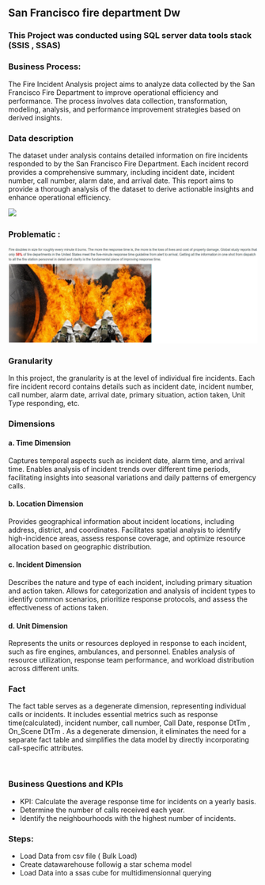 <h2>San Francisco fire department Dw</h2>
<h3>This Project was conducted using SQL server data tools stack (SSIS , SSAS)</h3>

<h3>Business Process:</h3>
<p>The Fire Incident Analysis project aims to analyze data collected by the San Francisco Fire Department to improve operational efficiency and performance. The process involves data collection, transformation, modeling, analysis, and performance improvement strategies based on derived insights.</p>


<h3>Data description</h3>
<p>The dataset under analysis contains detailed information on fire incidents responded to by the San Francisco Fire Department. Each incident record provides a comprehensive summary, including incident date, incident number, call number, alarm date, and arrival date. This report aims to provide a thorough analysis of the dataset to derive actionable insights and enhance operational efficiency.</p>
<img src='https://github.com/KkazeKa/SanFrancisco-Fire-Department-DW/assets/87916759/61d0b9e2-9a17-48b9-b00e-b1728794f394'>





<h3>Problematic :</h3>
<img src='https://github.com/KkazeKa/SanFrancisco-Fire-Department-DW/blob/main/sfdw.jpeg?raw=true' >

<h3>Granularity</h3>
<p>In this project, the granularity is at the level of individual fire incidents.
Each fire incident record contains details such as incident date, incident number, call number, alarm date, arrival date, primary situation, action taken, Unit Type responding, etc.</p>

<h3>Dimensions</h3>
<div>
        <h4>a. Time Dimension</h4>
        <p>
            Captures temporal aspects such as incident date, alarm time, and arrival time.
            Enables analysis of incident trends over different time periods, facilitating insights into seasonal variations and daily patterns of emergency calls.
        </p>
</div>
    <div>
        <h4 class="location">b. Location Dimension</h4> <!-- Changed to h4 with location class -->
        <p>
            Provides geographical information about incident locations, including address, district, and coordinates.
            Facilitates spatial analysis to identify high-incidence areas, assess response coverage, and optimize resource allocation based on geographic distribution.
        </p>
    </div>
    <div>
        <h4>c. Incident Dimension</h4>
        <p>
            Describes the nature and type of each incident, including primary situation and action taken.
            Allows for categorization and analysis of incident types to identify common scenarios, prioritize response protocols, and assess the effectiveness of actions taken.
        </p>
    </div>
    <div>
        <h4>d. Unit Dimension</h4>
        <p>
            Represents the units or resources deployed in response to each incident, such as fire engines, ambulances, and personnel.
            Enables analysis of resource utilization, response team performance, and workload distribution across different units.
        </p>
    </div>
<h3>Fact</h3>
        <div>
                <p>The fact table serves as a degenerate dimension, representing individual calls or incidents.
It includes essential metrics such as response time(calculated), incident number, call number, Call Date, response DtTm , On_Scene DtTm .
As a degenerate dimension, it eliminates the need for a separate fact table and simplifies the data model by directly incorporating call-specific attributes.</p>
        </div>
<img src=''>


<h3>Business Questions and KPIs</h3>
    
 <ul>
        <li>KPI: Calculate the average response time for incidents on a yearly basis.</li>
        <li>Determine the number of calls received each year.</li>
        <li>Identify the neighbourhoods with the highest number of incidents.</li>
    </ul>

<h3>Steps:</h3>

<ul>
    <li>Load Data from csv file ( Bulk Load)</li>
    <li>Create datawarehouse followig a star schema model</li>
    <li>Load Data into a ssas cube for multidimensionnal querying</li>
    
</ul>
  
  
